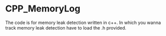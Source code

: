# CPP_MemoryLog
The code is for memory leak detection written in c++.
In which you wanna track memory leak detection have to load the .h provided.

